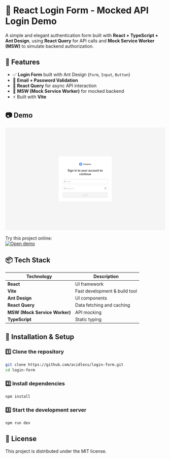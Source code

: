 # 🧩 React Login Form - Mocked API Login Demo

A simple and elegant authentication form built with **React + TypeScript + Ant Design**, using **React Query** for API calls and **Mock Service Worker (MSW)** to simulate backend authorization.

## 🚀 Features

- ✅ **Login Form** built with Ant Design (`Form`, `Input`, `Button`)
- 🔐 **Email + Password Validation**
- 🔁 **React Query** for async API interaction
- 🧪 **MSW (Mock Service Worker)** for mocked backend
- ⚡ Built with **Vite**

## 📷 Demo

![UI](./assets/screenshot.png)

Try this project online:  
[![Open demo](https://img.shields.io/badge/Live%20Demo-Click%20Here-blue?style=for-the-badge)](https://login-form-vert-delta.vercel.app)

## 📦 Tech Stack

| Technology | Description |
|-------------|-------------|
| **React** | UI framework |
| **Vite** | Fast development & build tool |
| **Ant Design** | UI components |
| **React Query** | Data fetching and caching |
| **MSW (Mock Service Worker)** | API mocking |
| **TypeScript** | Static typing |

## 🧰 Installation & Setup

### 1️⃣ Clone the repository
```bash
git clone https://github.com/acidless/login-form.git
cd login-form
```

### 2️⃣ Install dependencies
```bash
npm install
```

### 3️⃣ Start the development server
```bash
npm run dev
```

## 📝 License

This project is distributed under the MIT license.
